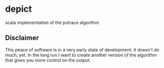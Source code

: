 depict
======

scala implementation of the potrace algorithm


Disclaimer
----------

This peace of software is in a very early state of development. It doesn't do
much, yet. In the long run I want to create another version of the algorithm
that gives you more control on the output.
